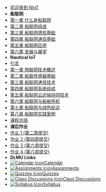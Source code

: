 - [欢迎来到 NIoT](course-welcome)
- **船联网**
- [第一章 什么是船联网](context/chapter_01.md)
- [第二章 船联网组成](context/chapter_02.md)
- [第三章 船联网感知基础](context/chapter_03.md)
- [第四章 船联网通信基础](context/chapter_04.md)
- [第五章 船联网应用](context/chapter_05.md)
- [第六章 发展与展望](context/chapter_06.md)
- **Nautical IoT**
- [引言](zh-cn/Chapter-00.md)
- [第一章 物联网技术概述](zh-cn/Chapter-01.md)
- [第二章 船载传感器基础](zh-cn/Chapter-02.md)
- [第三章 船联网通信技术](zh-cn/Chapter-03.md)
- [第四章 船联网系统组成](zh-cn/Chapter-04.md)
- [第五章 船联网云边端协同技术](zh-cn/Chapter-05.md)
- [第六章 船联网与船舶导航](zh-cn/Chapter-06.md)
- [第七章 船联网与绿色航运](zh-cn/Chapter-07.md)
- [第八章 船联网实践案例](zh-cn/Chapter-08.md)
- [课程总结](zh-cn/README.md)
- **课后作业**
- [作业 1 (第二周提交)](module-01)
- [作业 2 (第四周提交)](module-02)
- [作业 3 (第六周提交)](module-03)
- [作业 4 (第八周提交)](module-04)
- **DLMU Links**
- [![Calendar Icon](https://icongr.am/fontawesome/calendar.svg?size=16&color=808080)Calendar](https://canvas.sfu.ca/courses/44038/calendar)
- [![Assignments Icon](https://icongr.am/fontawesome/pencil.svg?size=16&color=808080)Assignments](https://canvas.sfu.ca/courses/44038/assignments )
- [![Quizzes Icon](https://icongr.am/fontawesome/check-circle.svg?size=16&color=808080)Quizzes](https://canvas.sfu.ca/courses/44038/quizzes)
- [![Class Discussions Icon](https://icongr.am/fontawesome/comments-o.svg?size=16&color=808080)Class Discussions](https://canvas.sfu.ca/courses/44038/discussion_topics)
- [![Syllabus Icon](https://icongr.am/fontawesome/list.svg?size=16&color=808080)Syllabus](https://canvas.sfu.ca/courses/44038/assignments/syllabus)
